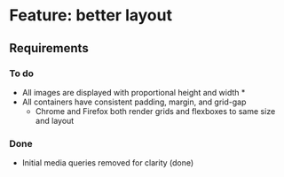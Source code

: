 # Feature: better layout

## Requirements

### To do

* All images are displayed with proportional height and width
	* 
* All containers have consistent padding, margin, and grid-gap
	* Chrome and Firefox both render grids and flexboxes to same size and layout

### Done

* Initial media queries removed for clarity (done)